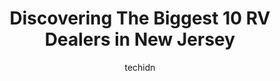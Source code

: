 ---
layout: ampstory
image: https://i0.wp.com/paketmu.com/wp-content/uploads/2023/06/alpin-haus-rv-of-oak-ridge-parts-service-0-in-new-jersey-1686366382.jpeg?resize=640,853
author: techidn
featured: false
description: Explore the diverse RV Dealer scene in New Jersey, home to an incredible selection of 10 establishments catering to every taste. Whether youre in search of iconic favorites or undiscovered 
title: Discovering The Biggest 10 RV Dealers in New Jersey
cover:
   title: Discovering The Biggest 10 RV Dealers in New Jersey
   subtitle: RICKPATE
   background: https://paketmu.com/wp-content/uploads/2023/06/alpin-haus-rv-of-oak-ridge-parts-service-0-in-new-jersey-1686366382.jpeg

pages: 
 - layout: thirds
   top: <h1>#1 Camping World</h1>
   bottom: "<p>This is actually a 4.5, but you cannot give half stars.  The wife and I were looking to purchase a RV after a few bad experiences tent camping.  I went to a couple of oth</p>"
   background: https://paketmu.com/wp-content/uploads/2023/06/alpin-haus-rv-of-oak-ridge-parts-service-1-in-new-jersey-1686366384.jpeg
   backgroundblur: true
 - layout: thirds
   top: <h1>#2 Camping World</h1>
   bottom: "<p>Thank you SO much from the bottom of our hearts to Frank who worked with make a wish to help grant our son a camper!!! To say today was such a special and perfect day is </p>"
   background: https://paketmu.com/wp-content/uploads/2023/06/alpin-haus-rv-of-oak-ridge-parts-service-2-in-new-jersey-1686366384.jpeg
   cta:
      link: https://paketmu.com/discovering-the-biggest-10-rv-dealers-in-new-jersey/
      text: Discovering The Biggest 10 RV Dealers in New Jersey
 - layout: thirds
   top: <h1>#3 Driftwood RV Center</h1>
   bottom: "<p>Sales was not pushy.  Harvey was our salesman.  He was great. Well mannered. And took his time with us and didnt rush.  When we picked up our unit it was immaculate, cle</p>"
   background: https://paketmu.com/wp-content/uploads/2023/06/alpin-haus-rv-of-oak-ridge-parts-service-3-in-new-jersey-1686366385.jpeg
   cta:
      link: https://paketmu.com/discovering-the-biggest-10-rv-dealers-in-new-jersey/
      text: Discovering The Biggest 10 RV Dealers in New Jersey
 - layout: thirds
   top: <h1>#4 Hitch RV New Jersey</h1>
   bottom: "<p>127 NJ-73, Berlin, NJ 08009, United States</p>"
   background: https://images.unsplash.com/photo-1489694553447-4c9339da310d?ixlib=rb-4.0.3&ixid=MnwxMjA3fDB8MHxwaG90by1wYWdlfHx8fGVufDB8fHx8&auto=format&fit=crop&w=640&h=853&q=80
   cta:
      link: https://paketmu.com/discovering-the-biggest-10-rv-dealers-in-new-jersey/
      text: Discovering The Biggest 10 RV Dealers in New Jersey
 - layout: thirds
   top: <h1>#5 Campers Inn RV of Toms River</h1>
   bottom: "<p>2175 US-9, Toms River, NJ 08755, United States</p>"
   background: https://images.unsplash.com/photo-1561679660-d00ee1e0dc8e?ixlib=rb-4.0.3&ixid=MnwxMjA3fDB8MHxwaG90by1wYWdlfHx8fGVufDB8fHx8&auto=format&fit=crop&w=640&h=853&q=80
   cta:
      link: https://paketmu.com/discovering-the-biggest-10-rv-dealers-in-new-jersey/
      text: Discovering The Biggest 10 RV Dealers in New Jersey
 - layout: thirds
   top: <h1>#6 Dylans RV Center</h1>
   bottom: "<p>2190 Delsea Dr, Sewell, NJ 08080, United States</p>"
   background: https://images.unsplash.com/photo-1496096265110-f83ad7f96608?ixlib=rb-4.0.3&ixid=MnwxMjA3fDB8MHxwaG90by1wYWdlfHx8fGVufDB8fHx8&auto=format&fit=crop&w=640&h=853&q=80
   cta:
      link: https://paketmu.com/discovering-the-biggest-10-rv-dealers-in-new-jersey/
      text: Discovering The Biggest 10 RV Dealers in New Jersey
 - layout: thirds
   top: <h1>#7 White Horse RV Center</h1>
   bottom: "<p>980 N Black Horse Pike, Williamstown, NJ 08094, United States</p>"
   background: https://images.unsplash.com/photo-1564951434112-64d74cc2a2d7?ixlib=rb-4.0.3&ixid=MnwxMjA3fDB8MHxwaG90by1wYWdlfHx8fGVufDB8fHx8&auto=format&fit=crop&w=640&h=853&q=80
   cta:
      link: https://paketmu.com/discovering-the-biggest-10-rv-dealers-in-new-jersey/
      text: Discovering The Biggest 10 RV Dealers in New Jersey
 - layout: thirds
   middle: Continue reading...
   background: https://images.unsplash.com/photo-1602536052359-ef94c21c5948?ixlib=rb-4.0.3&ixid=MnwxMjA3fDB8MHxwaG90by1wYWdlfHx8fGVufDB8fHx8&auto=format&fit=crop&w=640&h=853&q=80
   cta:
      link: https://paketmu.com/discovering-the-biggest-10-rv-dealers-in-new-jersey/
      text: Discovering The Biggest 10 RV Dealers in New Jersey
      
---